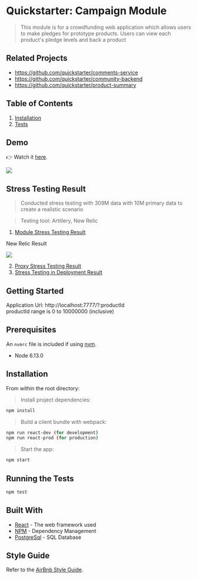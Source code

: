 # Quickstarter: Campaign Module

> This module is for a crowdfunding web application which allows users to make pledges for prototype products. Users can view each product's pledge levels and back a product 

## Related Projects

  - https://github.com/quickstarter/comments-service
  - https://github.com/quickstarter/community-backend
  - https://github.com/quickstarter/product-summary

## Table of Contents

1. [Installation](#installation)
2. [Tests](#running-the-tests)


## Demo
👉 Watch it <a href="https://vimeo.com/267902202">here</a>.
<br>

<img src="https://media.giphy.com/media/9x1gTrNEeF2PQoAs3d/giphy.gif">

## Stress Testing Result

> Conducted stress testing with 309M data with 10M primary data to create a realistic scenario

> Testing tool: Artillery, New Relic


1. [Module Stress Testing Result](https://gist.github.com/2000prcs/cbda8b64c7b37085a3b2a68a4ae19c5f)

New Relic Result

<img src="https://i.imgur.com/Z5JcGVi.png">
 
2. [Proxy Stress Testing Result](https://gist.github.com/2000prcs/335d2e4665aac3c99445bfd6231c0e8e)
3. [Stress Testing in Deployment Result](https://gist.github.com/2000prcs/0a57b31ab296e450bbc380b1f640cfd2)


## Getting Started

Application Url: http://localhost:7777/?:productId
<br>
productId range is 0 to 10000000 (inclusive) 

## Prerequisites

An `nvmrc` file is included if using [nvm](https://github.com/creationix/nvm).

- Node 6.13.0

## Installation

From within the root directory:

> Install project dependencies:

```sh
npm install
```

> Build a client bundle with webpack: 

```sh
npm run react-dev (for development) 
npm run react-prod (for production)
```

> Start the app:

```sh
npm start
```

## Running the Tests

```sh
npm test
```

## Built With

* [React](https://reactjs.org/) - The web framework used
* [NPM](https://www.npmjs.com/) - Dependency Management
* [PostgreSql](https://www.postgresql.org/docs/) - SQL Database


## Style Guide

Refer to the [AirBnb Style Guide](https://github.com/airbnb/javascript).
